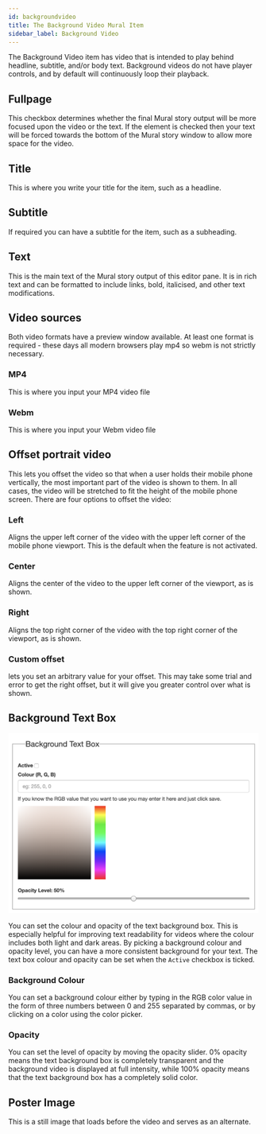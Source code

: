 ```yaml
---
id: backgroundvideo
title: The Background Video Mural Item
sidebar_label: Background Video
---
```


The Background Video item has video that is intended to play behind headline, subtitle, and/or body text. Background videos do not have player controls, and by default will continuously loop their playback.

## Fullpage

This checkbox determines whether the final Mural story output will be more focused upon the video or the text. If the element is checked then your text will be forced towards the bottom of the Mural story window to allow more space for the video.

## Title

This is where you write your title for the item, such as a headline.

## Subtitle

If required you can have a subtitle for the item, such as a subheading.

## Text

This is the main text of the Mural story output of this editor pane. It is in rich text and can be formatted to include links, bold, italicised, and other text modifications.

## Video sources

Both video formats have a preview window available. At least one format is required - these days all modern browsers play mp4 so webm is not strictly necessary.

### MP4

This is where you input your MP4 video file

### Webm

This is where you input your Webm video file

## Offset portrait video

This lets you offset the video so that when a user holds their mobile phone vertically, the most important part of the video is shown to them. In all cases, the video will be stretched to fit the height of the mobile phone screen. There are four options to offset the video:

### Left

Aligns the upper left corner of the video with the upper left corner of the mobile phone viewport. This is the default when the feature is not activated.

### Center

Aligns the center of the video to the upper left corner of the viewport, as is shown.

### Right

Aligns the top right corner of the video with the top right corner of the viewport, as is shown.

### Custom offset

lets you set an arbitrary value for your offset. This may take some trial and error to get the right offset, but it will give you greater control over what is shown.

## Background Text Box

![alt text](assets/BackgroundTextBox.png "Background Text Box")

You can set the colour and opacity of the text background box. This is especially helpful for improving text readability for videos where the colour includes both light and dark areas. By picking a background colour and opacity level, you can have a more consistent background for your text. The text box colour and opacity can be set when the `Active` checkbox is ticked.

### Background Colour

You can set a background colour either by typing in the RGB color value in the form of three numbers between 0 and 255 separated by commas, or by clicking on a color using the color picker.

### Opacity

You can set the level of opacity by moving the opacity slider. 0% opacity means the text background box is completely transparent and the background video is displayed at full intensity, while 100% opacity means that the text background box has a completely solid color.

## Poster Image

This is a still image that loads before the video and serves as an alternate.
